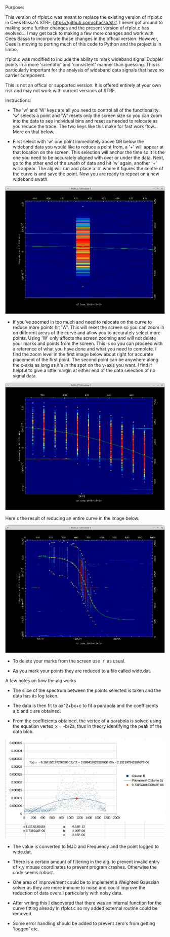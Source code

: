 Purpose:

This version of rfplot.c was meant to replace the existing version of rfplot.c in Cees Bassa's STRF, https://github.com/cbassa/strf.  I never got around to making some further changes and the present version of rfplot.c has evolved...  I may get back to making a few more changes and work with Cees Bassa to incorporate those changes in the offical version.  However, Cees is moving to porting much of this code to Python and the project is in limbo.

rfplot.c was modified to include the ability to mark wideband signal Doppler points in a more 'scientific' and 'consistent' manner than guessing.  This is particularly important for the analysis of wideband data signals that have no carrier component.

This is not an offical or supported version.  It is offered entirely at your own risk and may not work with current versions of STRF.

Instructions:

- The 'w' and 'W' keys are all you need to control all of the functionality. 'w' selects a point and 'W' resets only the screen size so you can zoom into the data to see individual bins and reset as needed to relocate as you reduce the trace. The two keys like this make for fast work flow... More on that below.

- First select with 'w' one point immediately above OR below the wideband data you would like to reduce a point from, a '+' will appear at that location on the screen.  This selection will anchor the time so it is the one you need to be accurately aligned with over or under the data.  Next, go to the other end of the swath of data and hit 'w' again, another '+' will appear.  The alg will run and place a 'o' where it figures the centre of the curve is and save the point.  Now you are ready to repeat on a new wideband swath.

![PLOT1](https://github.com/ScottTilley/strf/blob/master/plot1.png)

- If you've zoomed in too much and need to relocate on the curve to reduce more points hit 'W'. This will reset the screen so you can zoom in on different areas of the curve and allow you to accurately select more points.  Using 'W' only affects the screen zooming and will not delete your marks and points from the screen.  This is so you can proceed with a reference of what you have done and what you need to complete.  I find the zoom level in the first image below about right for accurate placement of the first point.  The second point can be anywhere along the x-axis as long as it's in the spot on the y-axis you want.  I find it helpful to give a little margin at either end of the data selection of no signal data. 

![PLOT2](https://github.com/ScottTilley/strf/blob/master/plot2.png)

Here's the result of reducing an entire curve in the image below.

![Image description](https://github.com/ScottTilley/strf/blob/master/plot3.png)

- To delete your marks from the screen use 'r' as usual.

- As you mark your points they are reduced to a file called wide.dat.

A few notes on how the alg works

- The slice of the spectrum between the points selected is taken and the data has its log taken.
   
- The data is then fit to ax^2+bx+c to fit a parabola and the coefficients a,b and c are obtained.
   
- From the coefficients obtained, the vertex of a parabola is solved using the equation vertex_x = -b/2a, thus in theory identifying the peak of the data blob.

![Image description](https://github.com/ScottTilley/strf/blob/master/plot4.png)

- The value is converted to MJD and Frequency and the point logged to wide.dat.
   
- There is a certain amount of filtering in the alg. to prevent invalid entry of x,y mouse coordinates to prevent program crashes.  Otherwise the code seems robust.
   
- One area of improvement could be to implement a Weighted Gaussian solver as they are more immune to noise and could improve the reduction of data overall particularly with noisy data.
   
- After writing this I discovered that there was an internal function for the curve fitting already in rfplot.c so my added external routine could be removed.
   
- Some error handling should be added to prevent zero's from getting 'logged' etc. 



